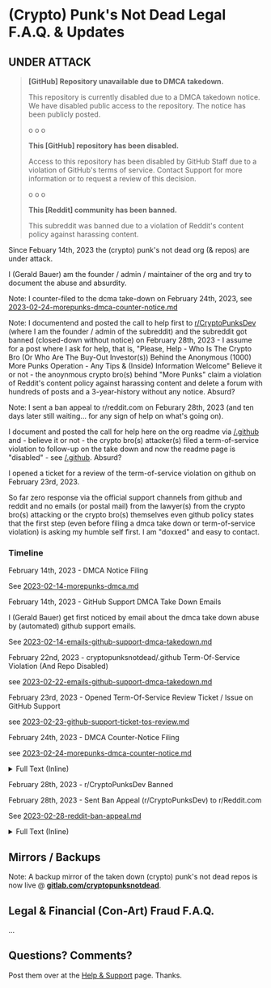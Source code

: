 
# (Crypto) Punk's Not Dead Legal F.A.Q. & Updates



## UNDER ATTACK

> **[GitHub] Repository unavailable due to DMCA takedown.**
>
> This repository is currently disabled due to a DMCA takedown notice.
> We have disabled public access to the repository.
> The notice has been publicly posted.
>
>  o o o
>
> **This [GitHub] repository has been disabled.**
>
> Access to this repository has been disabled by GitHub Staff
>  due to a violation of GitHub's terms of service.
> Contact Support for more information or to request a review of this decision.
>
>  o o o
>
>  **This [Reddit] community has been banned.**
>
> This subreddit was banned due
> to a violation of Reddit's content policy against harassing content.
>




Since Febuary 14th, 2023 the (crypto) punk's not dead org (& repos) are under attack.

I (Gerald Bauer) am the founder / admin / maintainer of the org
and try to document the abuse and absurdity.

Note:  I counter-filed to the dcma take-down on February 24th, 2023,
see [2023-02-24-morepunks-dmca-counter-notice.md](2023-02-24-morepunks-dmca-counter-notice.md)



Note:  I documentend and posted the call to help
first to [r/CryptoPunksDev](https://old.reddit.com/r/CryptoPunksDev) (where I am the founder / admin of the subreddit)  and the subreddit got banned (closed-down without notice) on February 28th, 2023  -
I assume for a post where I ask for help, that is, "Please, Help - Who Is The Crypto Bro (Or Who Are The Buy-Out Investor(s)) Behind the Anonymous (1000) More Punks Operation - Any Tips & (Inside) Information Welcome"
Believe it or not - the anoynmous crypto bro(s) behind "More Punks" claim a violation of Reddit's content policy against  harassing content and delete a forum
with hundreds of posts and a 3-year-history
without any notice.  Absurd?

Note: I sent a ban appeal to r/reddit.com on Feburary 28th, 2023 (and ten days later still waiting... for any sign of help on what's going on).



I document and posted the call for help here on the org readme
via  [/.github](https://github.com/cryptopunksnotdead/.github)  and - believe it or not -
the crypto bro(s) attacker(s)  filed a term-of-service violation
to follow-up on the take down
and now the readme page is "disabled" - see [/.github](https://github.com/cryptopunksnotdead/.github).
Absurd?


I opened a ticket for a review of the term-of-service violation on github on February 23rd, 2023.



So far zero response via the official support channels
from github and reddit
and  no emails (or postal mail)
from the lawyer(s) from the crypto bro(s) attacking
or the crypto bro(s) themselves
even github policy states that the first step (even before filing a dmca take down or term-of-service violation)
is asking my humble self first. I am "doxxed" and easy to contact.




### Timeline

February 14th, 2023 - DMCA Notice Filing

See [2023-02-14-morepunks-dmca.md](2023-02-14-morepunks-dmca.md)


February 14th, 2023 - GitHub Support DMCA Take Down Emails

I (Gerald Bauer) get first noticed by email about the dmca take down abuse
by (automated) github support emails.

See [2023-02-14-emails-github-support-dmca-takedown.md](2023-02-14-emails-github-support-dmca-takedown.md)


February 22nd, 2023  - cryptopunksnotdead/.github Term-Of-Service Violation (And Repo Disabled)

see [2023-02-22-emails-github-support-dmca-takedown.md](2023-02-22-emails-github-support-dmca-takedown.md)

February 23rd, 2023  - Opened Term-Of-Service Review Ticket / Issue on GitHub Support

see [2023-02-23-github-support-ticket-tos-review.md](2023-02-23-github-support-ticket-tos-review.md)



February 24th, 2023 - DMCA Counter-Notice Filing

see [2023-02-24-morepunks-dmca-counter-notice.md](2023-02-24-morepunks-dmca-counter-notice.md)

<details>
<summary>Full Text (Inline)</summary>


I (Gerald Bauer) filed / submitted an (online) counter notice today (Fri, Feb 24th, 2023) via the GitHub Counter Notice form (service).
For the record the filing reads:



**Q: Please describe the nature of your content ownership or authorization to act on the owner's behalf.**

I (Gerald Bauer) am the founder / maintainer / "owner" of the cryptopunksnotdead (Punk's Not Dead) github org
and I am a 50-year old open source code & data programmer from Austria (near Vienna).
I committed (via git) all content to the punk's not dead repos  (as recorded on github / git in the history / log).


**Q: What files were taken down? Please provide URLs for each file, or if the entire repository, the repository’s URL.**

Ten (10) repositories from the cryptopunksnotdead org have been taken down, that is,

1.  https://github.com/cryptopunksnotdead/punks.design
2.  https://github.com/cryptopunksnotdead/punks.blocks
3.  https://github.com/cryptopunksnotdead/punks.spritesheet
4.  https://github.com/cryptopunksnotdead/cryptopunks
5.  https://github.com/cryptopunksnotdead/awesome-cryptopunks-bubble
6.  https://github.com/cryptopunksnotdead/awesome-24px
7.  https://github.com/cryptopunksnotdead/programming-cryptopunks
8.  https://github.com/cryptopunksnotdead/lets-go-programming-cryptopunks
9.  https://github.com/cryptopunksnotdead/punks.black
10. https://github.com/cryptopunksnotdead/punks.attributes

see https://github.com/github/dmca/blob/master/2023/02/2023-02-14-morepunks.md for
the take down file for the complete list (incl. forks).


**Q: Do you want to make changes to your repository or do you want to dispute the notice?**

Dispute the notice.

**Q: Is there anything else you think we should know about why you believe the material was removed as a result of a mistake?**


First there's no copy - the images are all original, that is, they are all new
computer-generated (pixel art) images in the tiny 24 by 24 pixel (24x24px) format
by myself (that is, nothing has been copied from opensea.io/collection/morepunks - for example, an official
more punks "original" punk image is 1200x1200px with gray-ish background).

One way to see if there's a duplicate (of the images referenced via "1000 More Punks" crypto (non-fungible) tokens)
is to generate a hash digest / fingerprint (md5, sha256)
from the "official" images files and than proof that there are no duplicates / no matching digests / fingerprints.

Most repos in the take down request / file are awesome readmes, that is,  history notes / documentation
with images (falling under fair use¹) or programming step-by-step tutorials / guides for learning & education
(falling under fair use¹).

¹: even if the asserted / false claim of copyright would be taken into consideration.

A note about the 24 by 24 pixel (24x24px) size.
If you take a low-resolution of 300 dpi (dot - that is, pixel - per inch)
you get a square size of for 24x24px of  0.8 inch by 0.8 inch (or 0.2cm x 0.2cm).

For a high-resolution of 600 dpi you get a square size of 0.4 inch by 0.4 inch (or 0.1cm x 0.1cm).

Claiming the copyright to such tiny computer-genrated images might actually be a fraud
(if you consider that 1000 More Punks is selling token claiming "ownership" to the images or such).

To add to the absurdity the "1000 More Punks" take down filer
hasn't invented the 24x24px pixel head style
and most images such as pixel zombies or pixel alien or pixel humans (male / female)
are copies of other (pixel art) collections
and if the claim holds for "1000 More Punks" to "own" 24x24 pixel orcs or demons
than in the same way you can claim that someone "owns"
the copyright to a pixel zombie or alien in 24x24px -
and, thus, the (1000) More Punks collection needs to get taken down.

To conclude:
In the current legal public research / discussion
it is up for debate if you can claim or protect 24x24 (8-bit) pixel art (computer-generated) images
and claiming all rights to all pixel demons, vampires or orcs in 24x24px for all-time by simply - as in this case -
uploading an image as an anonymous (More Punks) user.
It is questionable and for the court (legal copyright scholars) to decide
and even a fraud (like uploading / minting a solid color (block) to the blockchain and than claiming
to "own" the (sole / exclusive) copyright to the color for all sizes and images etc.).

Let me quote / hightlight two public legal opinions on 24x24 pixel art in the "punk" portrait head style:

Intellectual property attorneys from Los Angeles:

> In creating the [Matt & John's®] punks, Larva Labs' [Matt Hall & John Watkinson]
> established 98 individual graphic elements in 8-bit-style pixel art [in a 24x24 canvas].
> Then they ran a software program to randomly generate the images that would become
> the individual [Matt & John's®] punks.
> Each punk is just a machine-generated amalgamation of certain individual elements.
> Few, if any, of the individual pixel art elements contain sufficient creative expression
> to qualify as being copyrightable.
> Randomly mixing uncopyrightable elements does not necessarily create copyrightable expression,
> particularly without human involvement.
>
> [..]
>
> Are Matt & John's® punks copyrighted [or in the public domain]? It's an open question -
>  one that probably would require a court to decide. [...]
>  Larva/Yuga Labs probably don't want a court making that determination for them.


Or the the research paper titled
Are Cryptopunks [that is, Computer-Generated Pixel Art Heads in 24x24px] Copyrightable? [Hint: No]
(PDF Download ~7.5MB), by Brian L. Frye ( University of Kentucky - College of Law), 21-pages (via SSRN)
see https://papers.ssrn.com/sol3/papers.cfm?abstract_id=4029323


</details>




February 28th, 2023  - r/CryptoPunksDev Banned

February 28th, 2023  - Sent Ban Appeal (r/CryptoPunksDev) to r/Reddit.com


See [2023-02-28-reddit-ban-appeal.md](2023-02-28-reddit-ban-appeal.md)


<details>
<summary>Full Text (Inline)</summary>

  I am new to report abuse by anonymous crypto bros followed by a complete ban (without any notice) on r/CryptoPunksDev

  Today I "filed" a Subreddit Ban Appeal  - that is, sending a direct message to r/reddit.com  (that is what the mods on r/modsupport are telling me is the proper channel / way). The text reads:




Hello,

I found out today (February, 28th 2023) by surprise without any notice that r/CryptoPunksDev is blocked / shutdown with "This community has been banned" saying:

> This subreddit was banned due to a violation of Reddit's content
> policy against harassing content.
>
> Banned 3 hours ago.

I (Gerald Bauer, from Austria with a nine-year club and verified-email user reddit account) am the founder / admin / mod of this r/CryptoPunksDev forum/subreddit on reddit with a 3 year or more history and hundreds of posts.

Note: The r/CryptoPunksDev is an education initiative to help with warning about crypto fraud / scams (and, thus, some might be unhappy like the anonymous crypto brother filing the harassment report abuse).

I got hit on the big or little sister site on github (https://github.com/cryptopunksnotdead) with a take down filed by "More Punks" about a week ago (and I posted on this reddit for updates) and I counter filed on github on Friday, February 24th last-week with a copy posted on this reddit again for updates).

Anyways, please help how I can proceed to get the forum unbanned or what steps I can do next or if you need more info. If you think a post is in appropriate, please delete the post (or tell me to delete the post if that is possible).

Thanks you for your understanding and any help. Looking forward to your response.

Gerald Bauer

PS: The verified email is gerald.bauer @ gmail.com

---

So far I got - Your message has been delivered.


</details>















## Mirrors / Backups

Note:  A backup mirror of the taken down (crypto) punk's not dead repos is now live @ [**gitlab.com/cryptopunksnotdead**](https://gitlab.com/cryptopunksnotdead).






## Legal & Financial (Con-Art) Fraud F.A.Q.

...







## Questions? Comments?

Post them over at the [Help & Support](https://github.com/geraldb/help) page. Thanks.

